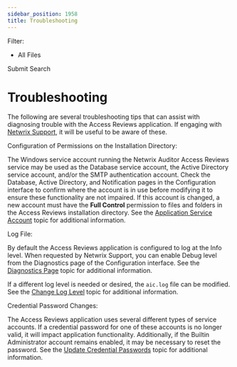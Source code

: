 ```yaml
---
sidebar_position: 1958
title: Troubleshooting
---
```


Filter: 

* All Files

Submit Search

# Troubleshooting

The following are several troubleshooting tips that can assist with diagnosing trouble with the Access Reviews application. If engaging with [Netwrix Support](https://www.netwrix.com/support.html "Netwrix Support"), it will be useful to be aware of these.

Configuration of Permissions on the Installation Directory:

The Windows service account running the Netwrix Auditor Access Reviews service may be used as the Database service account, the Active Directory service account, and/or the SMTP authentication account. Check the Database, Active Directory, and Notification pages in the Configuration interface to confirm where the account is in use before modifying it to ensure these functionality are not impaired. If this account is changed, a new account must have the **Full Control** permission to files and folders in the Access Reviews installation directory. See the [Application Service Account](ServiceAccount "Application Service Account") topic for additional information.

Log File:

By default the Access Reviews application is configured to log at the Info level. When requested by Netwrix Support, you can enable Debug level from the Diagnostics page of the Configuration interface. See the [Diagnostics Page](../Configuration/Diagnostics "Diagnostics Page") topic for additional information.

If a different log level is needed or desired, the `aic.log` file can be modified. See the [Change Log Level](LogLevel "Change Log Level") topic for additional information.

Credential Password Changes:

The Access Reviews application uses several different types of service accounts. If a credential password for one of these accounts is no longer valid, it will impact application functionality. Additionally, if the Builtin Administrator account remains enabled, it may be necessary to reset the password. See the [Update Credential Passwords](CredentialPasswords "Update Credential Passwords") topic for additional information.